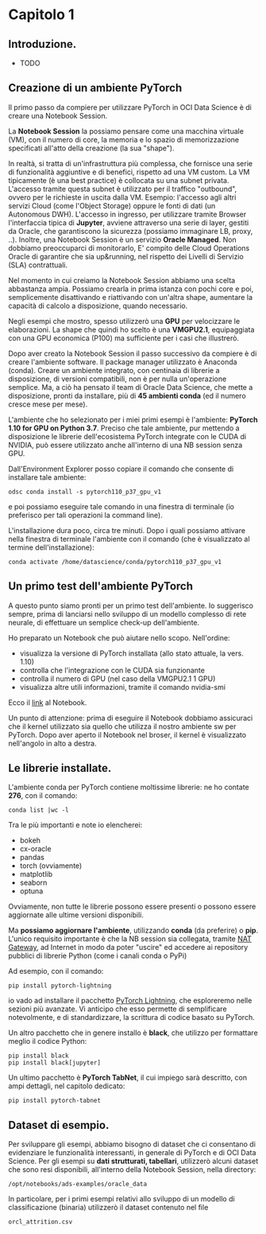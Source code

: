 # Capitolo 1

## Introduzione.
* TODO

## Creazione di un ambiente PyTorch

Il primo passo da compiere per utilizzare PyTorch in OCI Data Science è di creare una Notebook Session.

La **Notebook Session** la possiamo pensare come una macchina virtuale (VM), con il numero di core, la memoria e 
lo spazio di memorizzazione specificati all'atto della creazione (la sua "shape").

In realtà, si tratta di un'infrastruttura più complessa, che fornisce una serie di funzionalità aggiuntive e di benefici, rispetto ad 
una VM custom.
La VM tipicamente (è una best practice) è collocata su una subnet privata. L'accesso tramite questa subnet è utilizzato per il traffico "outbound", ovvero 
per le richieste in uscita dalla VM. Esempio: l'accesso agli altri servizi Cloud (come l'Object Storage) oppure le fonti di dati (un Autonomous DWH).
L'accesso in ingresso, per utilizzare tramite Browser l'interfaccia tipica di **Jupyter**, avviene attraverso una serie di layer, gestiti da Oracle, che garantiscono la sicurezza (possiamo immaginare LB, proxy, ..).
Inoltre, una Notebook Session è un servizio **Oracle Managed**. Non dobbiamo preoccuparci di monitorarlo, E' compito delle Cloud Operations Oracle di garantire che sia up&running, nel rispetto dei Livelli di Servizio (SLA) contrattuali.

Nel momento in cui creiamo la Notebook Session abbiamo una scelta abbastanza ampia. Possiamo crearla in prima istanza con pochi core e poi, semplicemente disattivando e riattivando con un'altra shape, aumentare la capacità di calcolo a disposizione, quando necessario.

Negli esempi che mostro, spesso utilizzerò una **GPU** per velocizzare le elaborazioni. La shape che quindi ho scelto è una **VMGPU2.1**, equipaggiata con una GPU economica (P100) ma sufficiente per i casi che illustrerò.

Dopo aver creato la Notebook Session il passo successivo da compiere è di creare l'ambiente software.
Il package manager utilizzato è Anaconda (conda).
Creare un ambiente integrato, con centinaia di librerie a disposizione, di versioni compatibili, non è per nulla un'operazione semplice.
Ma, a ciò ha pensato il team di Oracle Data Science, che mette a disposizione, pronti da installare, più di **45 ambienti conda** (ed il numero cresce mese per mese).

L'ambiente che ho selezionato per i miei primi esempi è l'ambiente: **PyTorch 1.10 for GPU on Python 3.7**.
Preciso che tale ambiente, pur mettendo a disposizione le librerie dell'ecosistema PyTorch integrate con le CUDA di NVIDIA, può essere utilizzato anche all'interno di una
NB session senza GPU.

Dall'Environment Explorer posso copiare il comando che consente di installare tale ambiente:

```
odsc conda install -s pytorch110_p37_gpu_v1 
```

e poi possiamo eseguire tale comando in una finestra di terminale (io preferisco per tali operazioni la command line).

L'installazione dura poco, circa tre minuti. Dopo i quali possiamo attivare nella finestra di terminale l'ambiente con il comando (che è visualizzato al
termine dell'installazione):

```
conda activate /home/datascience/conda/pytorch110_p37_gpu_v1
```

## Un primo test dell'ambiente PyTorch

A questo punto siamo pronti per un primo test dell'ambiente. Io suggerisco sempre, prima di lanciarsi nello sviluppo di un modello complesso di rete neurale, di effettuare un semplice check-up dell'ambiente.

Ho preparato un Notebook che può aiutare nello scopo. Nell'ordine:
* visualizza la versione di PyTorch installata (allo stato attuale, la vers. 1.10)
* controlla che l'integrazione con le CUDA sia funzionante
* controlla il numero di GPU (nel caso della VMGPU2.1 1 GPU)
* visualizza altre utili informazioni, tramite il comando nvidia-smi

Ecco il [link](./check_pytorch_and_gpu.ipynb) al Notebook.

Un punto di attenzione: prima di eseguire il Notebook dobbiamo assicuraci che il kernel utilizzato sia quello che utilizza il nostro ambiente sw per PyTorch.
Dopo aver aperto il Notebook nel broser, il kernel è visualizzato nell'angolo in alto a destra.

## Le librerie installate.

L'ambiente conda per PyTorch contiene moltissime librerie: ne ho contate **276**, con il comando:
```
conda list |wc -l
```
Tra le più importanti e note io elencherei:
* bokeh
* cx-oracle
* pandas
* torch (ovviamente)
* matplotlib
* seaborn
* optuna

Ovviamente, non tutte le librerie possono essere presenti o possono essere aggiornate alle ultime versioni disponibili.

Ma **possiamo aggiornare l'ambiente**, utilizzando **conda** (da preferire) o **pip**.
L'unico requisito importante è che la NB session sia collegata, tramite [NAT Gateway](https://docs.oracle.com/en-us/iaas/Content/Network/Tasks/NATgateway.htm), ad Internet in modo da poter "uscire" ed accedere ai repository pubblici di librerie Python (come i canali conda o PyPi)

Ad esempio, con il comando:
```
pip install pytorch-lightning
```
io vado ad installare il pacchetto [PyTorch Lightning](https://www.pytorchlightning.ai/), che esploreremo nelle sezioni più avanzate. Vi anticipo che esso permette di semplificare notevolmente, e di standardizzare, la scrittura di codice basato su PyTorch.

Un altro pacchetto che in genere installo è **black**, che utilizzo per formattare meglio il codice Python:
```
pip install black
pip install black[jupyter]
```

Un ultimo pacchetto è **PyTorch TabNet**, il cui impiego sarà descritto, con ampi dettagli, nel capitolo dedicato:
```
pip install pytorch-tabnet
```

## Dataset di esempio.

Per sviluppare gli esempi, abbiamo bisogno di dataset che ci consentano di evidenziare le funzionalità interessanti, in generale di PyTorch e di OCI Data Science.
Per gli esempi su **dati strutturati, tabellari**, utilizzerò alcuni dataset che sono resi disponibili, all'interno della Notebook Session, nella directory:

```
/opt/notebooks/ads-examples/oracle_data
```

In particolare, per i primi esempi relativi allo sviluppo di un modello di classificazione (binaria) utilizzerò il dataset contenuto nel file
```
orcl_attrition.csv
```


